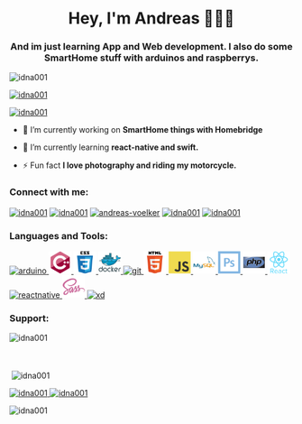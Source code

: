 <h1 align="center">Hey, I'm Andreas 🙋🏼‍♂️</h1>
<h3 align="center">And im just learning App and Web development. I also do some SmartHome stuff with arduinos and raspberrys.</h3>

<p align="left"> <img src="https://komarev.com/ghpvc/?username=idna001&label=Profile%20views&color=0e75b6&style=flat" alt="idna001" /> </p>

<p align="left"> <a href="https://github.com/ryo-ma/github-profile-trophy"><img src="https://github-profile-trophy.vercel.app/?username=idna001" alt="idna001" /></a> </p>

<p align="left"> <a href="https://twitter.com/idna001" target="blank"><img src="https://img.shields.io/twitter/follow/idna001?logo=twitter&style=for-the-badge" alt="idna001" /></a> </p>

- 🔭 I’m currently working on **SmartHome things with Homebridge**

- 🌱 I’m currently learning **react-native and swift.**

- ⚡ Fun fact **I love photography and riding my motorcycle.**

<h3 align="left">Connect with me:</h3>
<p align="left">
  <a href="https://instagram.com/idna001" target="blank"><img align="center" src="https://raw.githubusercontent.com/rahuldkjain/github-profile-readme-generator/master/src/images/icons/Social/instagram.svg" alt="idna001" height="30" width="40" /></a>
<a href="https://twitter.com/idna001" target="blank"><img align="center" src="https://raw.githubusercontent.com/rahuldkjain/github-profile-readme-generator/master/src/images/icons/Social/twitter.svg" alt="idna001" height="30" width="40" /></a>
<a href="https://linkedin.com/in/andreas-voelker" target="blank"><img align="center" src="https://raw.githubusercontent.com/rahuldkjain/github-profile-readme-generator/master/src/images/icons/Social/linked-in-alt.svg" alt="andreas-voelker" height="30" width="40" /></a>
<a href="https://fb.com/idna001" target="blank"><img align="center" src="https://raw.githubusercontent.com/rahuldkjain/github-profile-readme-generator/master/src/images/icons/Social/facebook.svg" alt="idna001" height="30" width="40" /></a>
  <a href="https://codepen.io/idna001" target="blank"><img align="center" src="https://raw.githubusercontent.com/rahuldkjain/github-profile-readme-generator/master/src/images/icons/Social/codepen.svg" alt="idna001" height="30" width="40" /></a>


<h3 align="left">Languages and Tools:</h3>
<p align="left"> <a href="https://www.arduino.cc/" target="_blank" rel="noreferrer"> <img src="https://cdn.worldvectorlogo.com/logos/arduino-1.svg" alt="arduino" width="40" height="40"/> </a> <a href="https://www.w3schools.com/cpp/" target="_blank" rel="noreferrer"> <img src="https://raw.githubusercontent.com/devicons/devicon/master/icons/cplusplus/cplusplus-original.svg" alt="cplusplus" width="40" height="40"/> </a> <a href="https://www.w3schools.com/css/" target="_blank" rel="noreferrer"> <img src="https://raw.githubusercontent.com/devicons/devicon/master/icons/css3/css3-original-wordmark.svg" alt="css3" width="40" height="40"/> </a> <a href="https://www.docker.com/" target="_blank" rel="noreferrer"> <img src="https://raw.githubusercontent.com/devicons/devicon/master/icons/docker/docker-original-wordmark.svg" alt="docker" width="40" height="40"/> </a> <a href="https://git-scm.com/" target="_blank" rel="noreferrer"> <img src="https://www.vectorlogo.zone/logos/git-scm/git-scm-icon.svg" alt="git" width="40" height="40"/> </a> <a href="https://www.w3.org/html/" target="_blank" rel="noreferrer"> <img src="https://raw.githubusercontent.com/devicons/devicon/master/icons/html5/html5-original-wordmark.svg" alt="html5" width="40" height="40"/> </a> <a href="https://developer.mozilla.org/en-US/docs/Web/JavaScript" target="_blank" rel="noreferrer"> <img src="https://raw.githubusercontent.com/devicons/devicon/master/icons/javascript/javascript-original.svg" alt="javascript" width="40" height="40"/> </a> <a href="https://www.mysql.com/" target="_blank" rel="noreferrer"> <img src="https://raw.githubusercontent.com/devicons/devicon/master/icons/mysql/mysql-original-wordmark.svg" alt="mysql" width="40" height="40"/> </a> <a href="https://www.photoshop.com/en" target="_blank" rel="noreferrer"> <img src="https://raw.githubusercontent.com/devicons/devicon/master/icons/photoshop/photoshop-line.svg" alt="photoshop" width="40" height="40"/> </a> <a href="https://www.php.net" target="_blank" rel="noreferrer"> <img src="https://raw.githubusercontent.com/devicons/devicon/master/icons/php/php-original.svg" alt="php" width="40" height="40"/> </a> <a href="https://reactjs.org/" target="_blank" rel="noreferrer"> <img src="https://raw.githubusercontent.com/devicons/devicon/master/icons/react/react-original-wordmark.svg" alt="react" width="40" height="40"/> </a> <a href="https://reactnative.dev/" target="_blank" rel="noreferrer"> <img src="https://reactnative.dev/img/header_logo.svg" alt="reactnative" width="40" height="40"/> </a> <a href="https://sass-lang.com" target="_blank" rel="noreferrer"> <img src="https://raw.githubusercontent.com/devicons/devicon/master/icons/sass/sass-original.svg" alt="sass" width="40" height="40"/> </a> <a href="https://www.adobe.com/products/xd.html" target="_blank" rel="noreferrer"> <img src="https://cdn.worldvectorlogo.com/logos/adobe-xd.svg" alt="xd" width="40" height="40"/> </a> </p>

<h3 align="left">Support:</h3>
<p><a href="https://www.buymeacoffee.com/idna001"> <img align="left" src="https://cdn.buymeacoffee.com/buttons/v2/default-yellow.png" height="50" width="210" alt="idna001" /></a></p><br><br>
<br>
<p>&nbsp;<img align="center" src="https://github-readme-stats.vercel.app/api?username=idna001&show_icons=true&locale=en" alt="idna001" /></p>


<a href="https://github.com/itaditya#gh-light-mode-only">
  <img src="https://github-readme-stats.vercel.app/api?username=idna001&show_icons=true&theme=graywhite#gh-light-mode-only" alt="idna001" />
</a>

<a href="https://github.com/itaditya#gh-dark-mode-only">
  <img src="https://github-readme-stats.vercel.app/api?username=idna001&show_icons=true&theme=city_lights#gh-dark-mode-only" alt="idna001" />
</a>

<br>
<p><img align="left" src="https://github-readme-stats.vercel.app/api/top-langs?username=idna001&show_icons=true&locale=en&layout=compact" alt="idna001" /></p>

